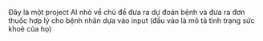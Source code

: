 Đây là một project AI nhỏ về chủ đề đưa ra dự đoán bệnh và đưa ra đơn thuốc hợp lý cho bệnh nhân dựa vào input (đầu vào là mô tả tình trạng sức khoẻ của họ)
